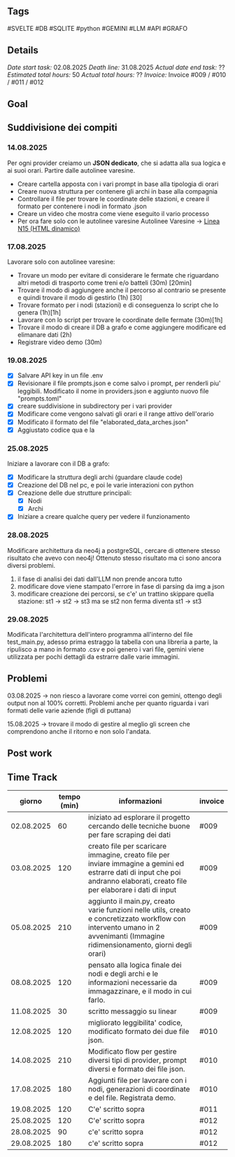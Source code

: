 ## Tags
#SVELTE 
#DB
#SQLITE
#python 
#GEMINI
#LLM 
#API 
#GRAFO

## Details
*Date start task:* 02.08.2025
*Death line:* 31.08.2025
*Actual date end task:* ??
*Estimated total hours:* 50
*Actual total hours:* ??
*Invoice:* Invoice #009 / #010 / #011 / #012

## Goal

## Suddivisione dei compiti
### 14.08.2025
Per ogni provider creiamo un **JSON dedicato**, che si adatta alla sua logica e ai suoi orari.
Partire dalle autolinee varesine.
- Creare cartella apposta con i vari prompt in base alla tipologia di orari
- Creare nuova struttura per contenere gli archi in base alla compagnia
- Controllare il file per trovare le coordinate delle stazioni, e creare il formato per contenere i nodi in formato .json
- Creare un video che mostra come viene eseguito il vario processo
- Per ora fare solo con le autolinee varesine
Autolinee Varesine → [Linea N15 (HTML dinamico)](https://www.varesine.it/IT/Linea/N15)

### 17.08.2025
Lavorare solo con autolinee varesine:
- Trovare un modo per evitare di considerare le fermate che riguardano altri metodi di trasporto come treni e/o batteli (30m) [20min]
- Trovare il modo di aggiungere anche il percorso al contrario se presente e quindi trovare il modo di gestirlo (1h) [30]
- Trovare formato per i nodi (stazioni)  e di conseguenza lo script che lo genera (1h)[1h]
- Lavorare con lo script per trovare le coordinate delle fermate (30m)[1h]
- Trovare il modo di creare il DB a grafo e come aggiungere modificare ed elimanare dati (2h)
- Registrare video demo (30m)

### 19.08.2025
- [x] Salvare API key in un file .env
- [x] Revisionare il file prompts.json e come salvo i prompt, per renderli piu' leggibili. Modificato il nome in providers.json e aggiunto nuovo file "prompts.toml"
- [x] creare suddivisione in subdirectory per i vari provider
- [x] Modificare come vengono salvati gli orari e il range attivo dell'orario 
- [x] Modificato il formato del file "elaborated_data_arches.json"
- [x] Aggiustato codice qua e la

### 25.08.2025
Iniziare a lavorare con il DB a grafo:
- [x] Modificare la struttura degli archi (guardare claude code)
- [x] Creazione del DB nel pc, e poi le varie interazioni con python
- [x] Creazione delle due strutture principali: 
	- [x] Nodi
	- [x] Archi
- [x] Iniziare a creare qualche query per vedere il funzionamento

### 28.08.2025
Modificare architettura da neo4j a postgreSQL, cercare di ottenere stesso risultato che avevo con neo4j!
Ottenuto stesso risultato ma ci sono ancora diversi problemi.
1) il fase di analisi dei dati dall'LLM non prende ancora tutto
2) modificare dove viene stampato l'errore in fase di parsing da img a json
3) modificare creazione dei percorsi, se c'e' un trattino skippare quella stazione:
   st1 -> st2 -> st3 ma se st2 non ferma diventa st1 -> st3

### 29.08.2025
Modificata l'architettura dell'intero programma all'interno del file test_main.py, adesso prima estraggo la tabella con una libreria a parte, la ripulisco a mano in formato .csv e poi genero i vari file, gemini viene utilizzata per pochi dettagli da estrarre dalle varie immagini.
 
## Problemi
03.08.2025 -> non riesco a lavorare come vorrei con gemini, ottengo degli output non al 100% corretti. Problemi anche per quanto riguarda i vari formati delle varie aziende (figli di puttana)

15.08.2025 -> trovare il modo di gestire al meglio gli screen che comprendono anche il ritorno e non solo l'andata. 
## Post work 

## Time Track

| giorno     | tempo (min) | informazioni                                                                                                                                                                   | invoice |
| ---------- | ----------- | ------------------------------------------------------------------------------------------------------------------------------------------------------------------------------ | ------- |
| 02.08.2025 | 60          | iniziato ad esplorare il progetto cercando delle tecniche buone per fare scraping dei dati                                                                                     | #009    |
| 03.08.2025 | 120         | creato file per scaricare immagine, creato file per inviare immagine a gemini ed estrarre dati di input che poi andranno elaborati, creato file per elaborare i dati di input  | #009    |
| 05.08.2025 | 210         | aggiunto il main.py, creato varie funzioni nelle utils, creato e concretizzato workflow con intervento umano in 2 avvenimanti (Immagine ridimensionamento, giorni degli orari) | #009    |
| 08.08.2025 | 120         | pensato alla logica finale dei nodi e degli archi e le informazioni necessarie da immagazzinare, e il modo in cui farlo.                                                       | #009    |
| 11.08.2025 | 30          | scritto messaggio su linear                                                                                                                                                    | #009    |
| 12.08.2025 | 120         | migliorato leggibilita' codice, modificato formato dei due file json.                                                                                                          | #010    |
| 14.08.2025 | 210         | Modificato flow per gestire diversi tipi di provider, prompt diversi e formato dei file json.                                                                                  | #010    |
| 17.08.2025 | 180         | Aggiunti file per lavorare con i nodi, generazioni di coordinate e del file. Registrata demo.                                                                                  | #010    |
| 19.08.2025 | 120         | C'e' scritto sopra                                                                                                                                                             | #011    |
| 25.08.2025 | 120         | C'e' scritto sopra                                                                                                                                                             | #012    |
| 28.08.2025 | 90          | c'e' scritto sopra                                                                                                                                                             | #012    |
| 29.08.2025 | 180         | c'e' scritto sopra                                                                                                                                                             | #012    | 

